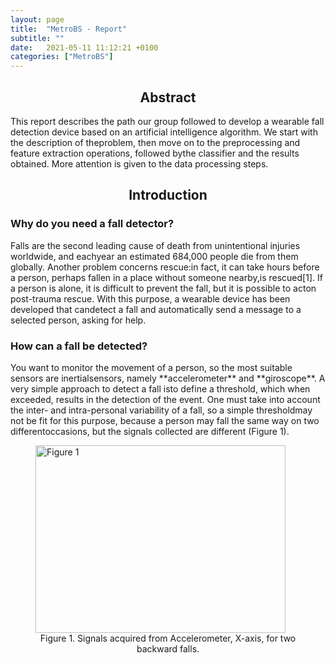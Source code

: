 ```yaml
---
layout: page
title:  "MetroBS - Report"
subtitle: ""
date:   2021-05-11 11:12:21 +0100
categories: ["MetroBS"]
---
```

<h2 align="center"> Abstract </h2>
This  report  describes  the  path  our  group  followed  to  develop  a  wearable  fall  detection device based on an artificial intelligence algorithm.  We start with the description of theproblem, then move on to the preprocessing and feature extraction operations, followed bythe classifier and the results obtained.  More attention is given to the data processing steps.


<h2 align="center"> Introduction </h2>
<H3> Why do you need a fall detector? </h3>
<p>
Falls are the second leading cause of death from unintentional injuries worldwide, and eachyear an estimated 684,000 people die from them globally.  Another problem concerns rescue:in fact, it can take hours before a person, perhaps fallen in a place without someone nearby,is rescued[1].  If a person is alone, it is difficult to prevent the fall, but it is possible to acton post-trauma rescue.  With this purpose, a wearable device has been developed that candetect a fall and automatically send a message to a selected person, asking for help.<p>

<H3> How can a fall be detected? </h3>
<p>
You want to monitor the movement of a person, so the most suitable sensors are inertialsensors, namely **accelerometer** and **giroscope**.  A very simple approach to detect a fall isto define a threshold, which when exceeded, results in the detection of the event.  One must take into account the inter- and intra-personal variability of a fall, so a simple thresholdmay not be fit for this purpose, because a person may fall the same way on two differentoccasions, but the signals collected are different (Figure 1).<p>

<figure>
    <img src="https://github.com/freshq99/freshq99.github.io/blob/master/assets/img/ReportMetroBS/confrontointerintra.png"
         alt="Figure 1"
         width="400"
         height="300">
    <figcaption align="center">Figure 1. Signals acquired from Accelerometer, X-axis, for two backward falls.</figcaption>
</figure>
    

